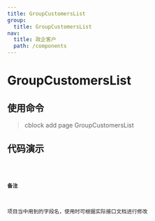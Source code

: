 ```yaml
---
title: GroupCustomersList
group:
  title: GroupCustomersList
nav:
  title: 政企客户
  path: /components
---
```


# GroupCustomersList

## 使用命令

> cblock add page GroupCustomersList

## 代码演示

<code src="./index.tsx">

#### 备注

项目当中用到的字段名，使用时可根据实际接口文档进行修改
